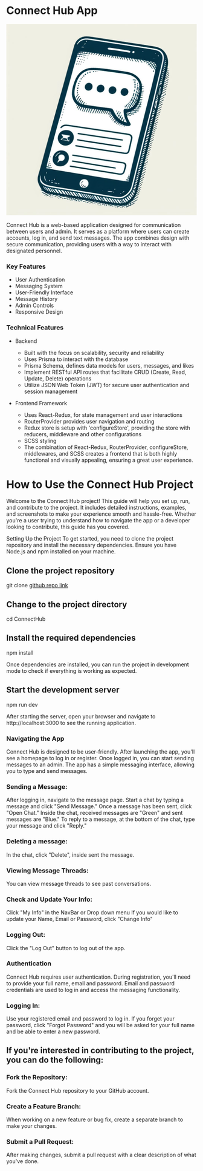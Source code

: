 # Connect Hub App

![homepage phone](src/client/layout/Phone.png)

Connect Hub is a web-based application designed for communication between users and admin. It serves as a platform where users can create accounts, log in, and send text messages. The app combines design with secure communication, providing users with a way to interact with designated personnel.

### Key Features

- User Authentication
- Messaging System
- User-Friendly Interface
- Message History
- Admin Controls
- Responsive Design

### Technical Features

- Backend

  - Built with the focus on scalability, security and reliability
  - Uses Prisma to interact with the database
  - Prisma Schema, defines data models for users, messages, and likes
  - Implement RESTful API routes that facilitate CRUD (Create, Read, Update, Delete) operations
  - Utilize JSON Web Token (JWT) for secure user authentication and session management

- Frontend Framework
  - Uses React-Redux, for state management and user interactions
  - RouterProvider provides user navigation and routing
  - Redux store is setup with 'configureStore', providing the store with reducers, middleware and other configurations
  - SCSS styling
  - The combination of React-Redux, RouterProvider, configureStore, middlewares, and SCSS creates a frontend that is both highly functional and visually appealing, ensuring a great user experience.

# How to Use the Connect Hub Project

Welcome to the Connect Hub project! This guide will help you set up, run, and contribute to the project. It includes detailed instructions, examples, and screenshots to make your experience smooth and hassle-free. Whether you're a user trying to understand how to navigate the app or a developer looking to contribute, this guide has you covered.

Setting Up the Project
To get started, you need to clone the project repository and install the necessary dependencies. Ensure you have Node.js and npm installed on your machine.

## Clone the project repository

git clone [github repo link](git@github.com:CBryant20/ConnectHub.git)

## Change to the project directory

cd ConnectHub

## Install the required dependencies

npm install

Once dependencies are installed, you can run the project in development mode to check if everything is working as expected.

## Start the development server

npm run dev

After starting the server, open your browser and navigate to http://localhost:3000 to see the running application.

### Navigating the App

Connect Hub is designed to be user-friendly. After launching the app, you'll see a homepage to log in or register. Once logged in, you can start sending messages to an admin. The app has a simple messaging interface, allowing you to type and send messages.

### Sending a Message:

After logging in, navigate to the message page.
Start a chat by typing a message and click "Send Message."
Once a message has been sent, click "Open Chat."
Inside the chat, received messages are "Green" and sent messages are "Blue."
To reply to a message, at the bottom of the chat, type your message and click "Reply."

### Deleting a message:

In the chat, click "Delete", inside sent the message.

### Viewing Message Threads:

You can view message threads to see past conversations.

### Check and Update Your Info:

Click "My Info" in the NavBar or Drop down menu
If you would like to update your Name, Email or Password, click "Change Info"

### Logging Out:

Click the "Log Out" button to log out of the app.

### Authentication

Connect Hub requires user authentication. During registration, you'll need to provide your full name, email and password. Email and password credentials are used to log in and access the messaging functionality.

### Logging In:

Use your registered email and password to log in. If you forget your password, click "Forgot Password" and you will be asked for your full name and be able to enter a new password.

## If you're interested in contributing to the project, you can do the following:

### Fork the Repository:

Fork the Connect Hub repository to your GitHub account.

### Create a Feature Branch:

When working on a new feature or bug fix, create a separate branch to make your changes.

### Submit a Pull Request:

After making changes, submit a pull request with a clear description of what you've done.
